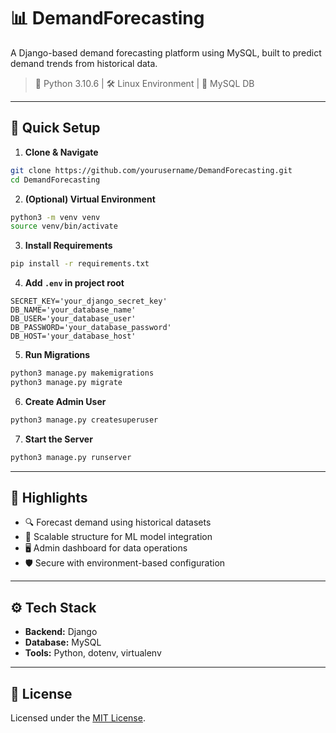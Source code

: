 # 📊 DemandForecasting

A Django-based demand forecasting platform using MySQL, built to predict demand trends from historical data.

> 🐍 Python 3.10.6 | 🛠 Linux Environment | 💾 MySQL DB

---

## 🚀 Quick Setup

1. **Clone & Navigate**
```bash
git clone https://github.com/yourusername/DemandForecasting.git
cd DemandForecasting
```

2. **(Optional) Virtual Environment**
```bash
python3 -m venv venv
source venv/bin/activate
```

3. **Install Requirements**
```bash
pip install -r requirements.txt
```

4. **Add `.env` in project root**
```env
SECRET_KEY='your_django_secret_key'
DB_NAME='your_database_name'
DB_USER='your_database_user'
DB_PASSWORD='your_database_password'
DB_HOST='your_database_host'
```

5. **Run Migrations**
```bash
python3 manage.py makemigrations
python3 manage.py migrate
```

6. **Create Admin User**
```bash
python3 manage.py createsuperuser
```

7. **Start the Server**
```bash
python3 manage.py runserver
```

---

## 📁 Highlights

- 🔍 Forecast demand using historical datasets
- 🧠 Scalable structure for ML model integration
- 🖥️ Admin dashboard for data operations
- 🛡️ Secure with environment-based configuration

---

## ⚙️ Tech Stack

- **Backend:** Django
- **Database:** MySQL
- **Tools:** Python, dotenv, virtualenv

---

## 📄 License

Licensed under the [MIT License](LICENSE).
